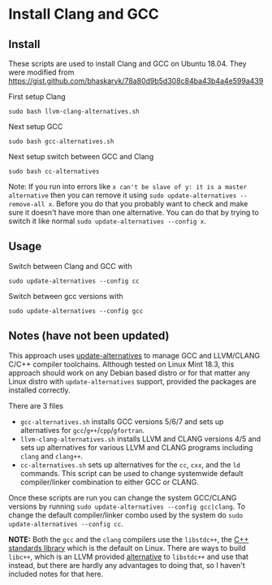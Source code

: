 # Install Clang and GCC

## Install
These scripts are used to install Clang and GCC on Ubuntu 18.04. They were modified from https://gist.github.com/bhaskarvk/78a80d9b5d308c84ba43b4a4e599a439

First setup Clang
```
sudo bash llvm-clang-alternatives.sh
```

Next setup GCC
```
sudo bash gcc-alternatives.sh
```

Next setup switch between GCC and Clang
```
sudo bash cc-alternatives
```

Note: If you run into errors like `x can't be slave of y: it is a master alternative` then you can remove it using `sudo update-alternatives --remove-all x`. Before you do that you probably want to check and make sure it doesn't have more than one alternative. You can do that by trying to switch it like normal `sudo update-alternatives --config x`.

## Usage
Switch between Clang and GCC with 
```
sudo update-alternatives --config cc
```

Switch between gcc versions with
```
sudo update-alternatives --config gcc
```

## Notes (have not been updated)

This approach uses [update-alternatives](https://linux.die.net/man/8/update-alternatives) to manage GCC and LLVM/CLANG C/C++ compiler toolchains.
Although tested on Linux Mint 18.3, this approach should work on any Debian based distro or for that matter any Linux distro with `update-alternatives` support, provided the packages are installed correctly.

There are 3 files

* `gcc-alternatives.sh` installs GCC versions 5/6/7 and sets up alternatives for `gcc`/`g++`/`cpp`/`gfortran`.
* `llvm-clang-alternatives.sh` installs LLVM and CLANG versions 4/5 and sets up alternatives for various LLVM and CLANG programs including `clang` and `clang++`.
* `cc-alternatives.sh` sets up alternatives for the `cc`, `cxx`, and the `ld` commands. This script can be used to change systemwide default compiler/linker combination to either GCC or CLANG.

Once these scripts are run you can change the system GCC/CLANG versions by running `sudo update-alternatives --config gcc|clang`. To change the default compiler/linker combo used by the system do `sudo update-alternatives --config cc`.

**NOTE:** Both the `gcc` and the `clang` compilers use the `libstdc++`, the [C++ standards library](https://gcc.gnu.org/onlinedocs/libstdc++/) which is the default on Linux. There are ways to build `libc++`, which is an LLVM provided [alternative](https://libcxx.llvm.org/) to `libstdc++` and use that instead, but there are hardly any advantages to doing that, so I haven't included notes for that here.
